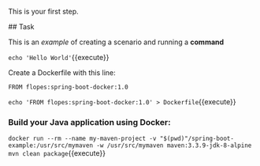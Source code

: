 This is your first step.

## Task

This is an _example_ of creating a scenario and running a **command**

`echo 'Hello World'`{{execute}}

Create a Dockerfile with this line:

```
FROM flopes:spring-boot-docker:1.0
```

`echo 'FROM flopes:spring-boot-docker:1.0' > Dockerfile`{{execute}}

### Build your Java application using Docker:

`docker run --rm --name my-maven-project -v "$(pwd)"/spring-boot-example:/usr/src/mymaven -w /usr/src/mymaven maven:3.3.9-jdk-8-alpine mvn clean package`{{execute}}